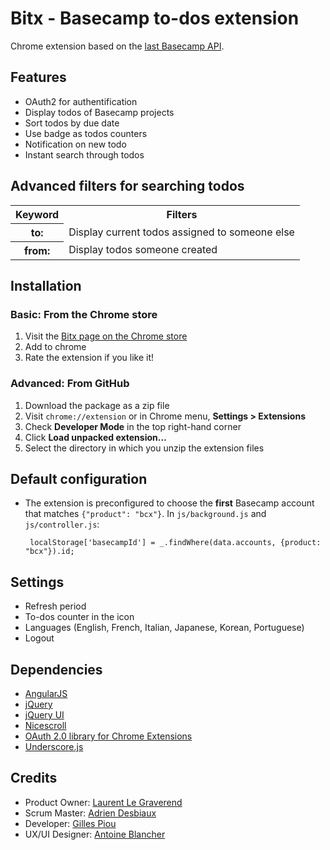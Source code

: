 Bitx - Basecamp to-dos extension
====================

Chrome extension based on the [last Basecamp API](https://github.com/37signals/bcx-api).

Features
--------------------

  - OAuth2 for authentification
  - Display todos of Basecamp projects
  - Sort todos by due date
  - Use badge as todos counters
  - Notification on new todo
  - Instant search through todos

Advanced filters for searching todos
--------------------
<table>
  <tr>
    <th>Keyword</th>
    <th>Filters</th>
  </tr>
  <tr>
    <th>to:</th>
    <td>Display current todos assigned to someone else</td>
  </tr>
  <tr>
    <th>from:</th>
    <td>Display todos someone created</td>
  </tr>
</table>

Installation
--------------------

### Basic: From the Chrome store ###
1. Visit the [Bitx page on the Chrome store](https://chrome.google.com/webstore/detail/bitx-basecamp-instant-to/jnijbmnaaacbkinjnakgemejkicfjfik)
2. Add to chrome
3. Rate the extension if you like it!

### Advanced: From GitHub ###
1. Download the package as a zip file
2. Visit `chrome://extension` or in Chrome menu, **Settings > Extensions**
3. Check **Developer Mode** in the top right-hand corner
4. Click **Load unpacked extension…**
5. Select the directory in which you unzip the extension files

Default configuration
--------------------

*  The extension is preconfigured to choose the **first** Basecamp account that matches `{"product": "bcx"}`. In `js/background.js` and `js/controller.js`:

        localStorage['basecampId'] = _.findWhere(data.accounts, {product: "bcx"}).id;

Settings
--------------------

  - Refresh period
  - To-dos counter in the icon
  - Languages (English, French, Italian, Japanese, Korean, Portuguese)
  - Logout

Dependencies
--------------------

  - [AngularJS](http://angularjs.org/)
  - [jQuery](http://jquery.com/)
  - [jQuery UI](http://jqueryui.com/)
  - [Nicescroll ](https://github.com/inuyaksa/jquery.nicescroll)
  - [OAuth 2.0 library for Chrome Extensions](https://github.com/borismus/oauth2-extensions)
  - [Underscore.js](http://underscorejs.org/g/)

Credits
--------------------

  - Product Owner: [Laurent Le Graverend](https://github.com/laurent-le-graverend)
  - Scrum Master: [Adrien Desbiaux](https://github.com/AdrienFromToulouse)
  - Developer: [Gilles Piou](https://github.com/pioug)
  - UX/UI Designer: [Antoine Blancher](http://cargocollective.com/ablancher)
